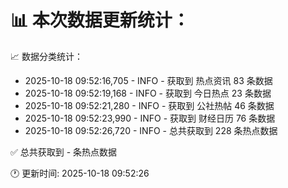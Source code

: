 📊 本次数据更新统计：
==========================

📈 数据分类统计：
- 2025-10-18 09:52:16,705 - INFO - 获取到 热点资讯 83 条数据
- 2025-10-18 09:52:19,168 - INFO - 获取到 今日热点 23 条数据
- 2025-10-18 09:52:21,280 - INFO - 获取到 公社热帖 46 条数据
- 2025-10-18 09:52:23,990 - INFO - 获取到 财经日历 76 条数据
- 2025-10-18 09:52:26,720 - INFO - 总共获取到 228 条热点数据

✅ 总共获取到 - 条热点数据

🕐 更新时间: 2025-10-18 09:52:26
